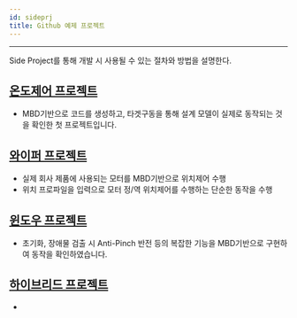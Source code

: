 ```yaml
---
id: sideprj
title: Github 예제 프로젝트
---
```


---

Side Project를 통해 개발 시 사용될 수 있는 절차와 방법을 설명한다.

## [온도제어 프로젝트](./sideprj/temperature/temperature)

* MBD기반으로 코드를 생성하고, 타겟구동을 통해 설계 모델이 실제로 동작되는 것을 확인한 첫 프로젝트입니다.

## [와이퍼 프로젝트](./sideprj/wiper/wiper_plan)

* 실제 회사 제품에 사용되는 모터를 MBD기반으로 위치제어 수행
* 위치 프로파일을 입력으로 모터 정/역 위치제어를 수행하는 단순한 동작을 수행

## [윈도우 프로젝트](./sideprj/window/window_design)

* 초기화, 장애물 검출 시 Anti-Pinch 반전 등의 복잡한 기능을 MBD기반으로 구현하여 동작을 확인하였습니다.

## [하이브리드 프로젝트](./sideprj/hybridprj/esp32)

* 


